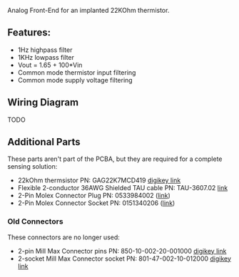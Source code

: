 Analog Front-End for an implanted 22KOhm thermistor.


## Features:
* 1Hz highpass filter
* 1KHz lowpass filter
* Vout = 1.65 + 100\*Vin
* Common mode thermistor input filtering
* Common mode supply voltage filtering

## Wiring Diagram
TODO

## Additional Parts
These parts aren't part of the PCBA, but they are required for a complete sensing solution:


* 22kOhm thermsistor PN: GAG22K7MCD419 [digikey link](https://www.digikey.com/en/products/detail/te-connectivity-measurement-specialties/GAG22K7MCD419/5277253)
* Flexible 2-conductor 36AWG Shielded TAU cable PN: TAU-3607.02 [link](https://www.micronmeters.com/product/tau-cable-36-awg)
* 2-Pin Molex Connector Plug PN: 0533984002 ([link](https://www.digikey.com/en/products/detail/molex/0533984002/15622916))
* 2-Pin Molex Connector Socket PN: 0151340206 ([link](https://www.digikey.com/en/products/detail/molex/0151340206/6198199))

### Old Connectors
These connectors are no longer used:
* 2-pin Mill Max Connector pins PN: 850-10-002-20-001000 [digikey link](https://www.digikey.com/en/products/detail/mill-max-manufacturing-corp/800-10-002-20-001000/7762570)
* 2-socket Mill Max Connector socket PN: 801-47-002-10-012000 [digikey link](https://www.digikey.com/en/products/detail/mill-max-manufacturing-corp/801-47-002-10-012000/7364072)
